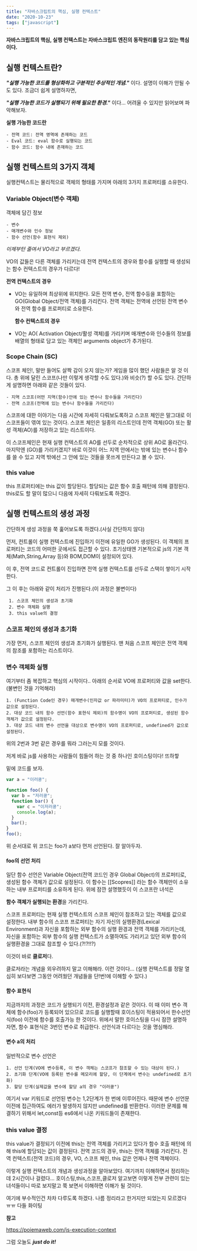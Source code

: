 ```yaml
---
title: "자바스크립트의 핵심, 실행 컨텍스트"
date: "2020-10-23"
tags: ["javascript"]
---
```


**자바스크립트의 핵심, 실행 컨텍스트는 자바스크립트 엔진의 동작원리를 담고 있는 핵심이다.**

## 실행 컨텍스트란?

**_"실행 가능한 코드를 형상화하고 구분적인 추상적인 개념."_** 이다. 설명이 이해가 안될 수도 있다. 조금더 쉽게 설명하자면,

**_"실행 가능한 코드가 실행되기 위해 필요한 환경."_** 이다... 어려울 수 있지만 읽어보며 파악해보자.

**실행 가능한 코드란**

    - 전역 코드: 전역 영역에 존재하는 코드
    - Eval 코드: eval 함수로 실행되는 코드
    - 함수 코드: 함수 내에 존재하는 코드

## 실행 컨텍스트의 3가지 객체

실행컨텍스트는 물리적으로 객체의 형태를 가지며 아래의 3가지 프로퍼티를 소유한다.

### Variable Object(변수 객체)

객체에 담긴 정보

    - 변수
    - 매개변수와 인수 정보
    - 함수 선언(함수 표현식 제외)

_이제부턴 줄여서 VO라고 부르겠다._

VO의 값들은 다른 객체를 가리키는데 전역 컨텍스트의 경우와 함수를 실행할 때 생성되는 함수 컨텍스트의 경우가 다르다!

**전역 컨텍스트의 경우**

- VO는 유일하며 최상위에 위치한다. 모든 전역 변수, 전역 함수등을 포함하는 GO(Global Object/전역 객체)를 가리킨다. 전역 객체는 전역에 선언된 전역 변수와 전역 함수를 프로퍼티로 소유한다.

  **함수 컨텍스트의 경우**

- VO는 AO( Activation Object/활성 객체)를 가리키며 매개변수와 인수들의 정보를 배열의 형태로 담고 있는 객체인 arguments object가 추가된다.

### Scope Chain (SC)

스코프 체인!, 말만 들어도 살짝 감이 오지 않는가? 게임을 많이 했던 사람들은 알 것 이다. 총 위에 달린 스코프(나만 이렇게 생각할 수도 있다.)와 비슷(?) 할 수도 있다. 간단하게 설명하면 아래와 같은 것들이 있다.

    - 지역 스코프(어떤 지역(함수)안에 있는 변수나 함수들을 가리킨다)
    - 전역 스코프(전역에 있는 변수나 함수들을 가리킨다)

스코프에 대한 이야기는 다음 시간에 자세히 다뤄보도록하고 스코프 체인은 말그대로 이 스코프들이 엮여 있는 것이다. 스코프 체인은 일종의 리스트인데 전역 객체(GO) 또는 활성 객체(AO)를 저장하고 있는 리스트이다.

이 스코프체인은 현재 실행 컨텍스트의 AO를 선두로 순차적으로 상위 AO로 올라간다. 마지막엔 (GO)를 가리키겠지? 바로 이것이 어느 지역 안에서는 밖에 있는 변수나 함수를 쓸 수 있고 지역 밖에선 그 안에 있는 것들을 못쓰게 만든다고 볼 수 있다.

### this value

this 프로퍼티에는 this 값이 할당된다. 할당되는 값은 함수 호출 패턴에 의해 결정된다. this로도 할 말이 많으니 다음에 자세히 다뤄보도록 하겠다.

## 실행 컨텍스트의 생성 과정

간단하게 생성 과정을 쭉 훑어보도록 하겠다.(사실 간단하지 않다)

먼저, 컨트롤이 실행 컨텍스트에 진입하기 이전에 유일한 GO가 생성된다. 이 객체의 프로퍼티는 코드의 어떠한 곳에서도 접근할 수 있다. 초기상태엔 기본적으로 js의 기본 객체(Math,String,Array 등)와 BOM,DOM이 설정되어 있다.

이 후, 전역 코드로 컨트롤이 진입하면 전역 실행 컨텍스트를 선두로 스택이 쌓이기 시작한다.

그 이 후는 아래와 같이 처리가 진행된다.(이 과정은 불변이다)

     1. 스코프 체인의 생성과 초기화
     2. 변수 객체화 실행
     3. this value의 결정

### 스코프 체인의 생성과 초기화

가장 먼저, 스코프 체인의 생성과 초기화가 실행된다. 맨 처음 스코프 체인은 전역 객체의 참조를 포함하는 리스트이다.

### 변수 객체화 실행

여기부터 좀 복잡하고 핵심의 시작이다.. 아래의 순서로 VO에 프로퍼티와 값을 set한다. (불변인 것을 기억해라)

    1. (Function Code인 경우) 매개변수(인자값 or 파라미터)가 VO의 프로퍼티로, 인수가 값으로 설정된다.
    2. 대상 코드 내의 함수 선언(함수 표현식 제외)의 함수명이 VO의 프로퍼티로, 생성된 함수 객체가 값으로 설정된다.
    3. 대상 코드 내의 변수 선언을 대상으로 변수명이 VO의 프로퍼티로, undefined가 값으로 설정된다.

위의 2번과 3번 같은 경우를 뭐라 그러는지 모를 것이다.

저게 바로 js를 사용하는 사람들이 힘들어 하는 것 중 하나인 호이스팅이다! 뜨하핳

밑에 코드를 보자.

```javascript
var a = "이러쿵";

function foo() {
  var b = "저러쿵";
  function bar() {
    var c = "이저러쿵";
    console.log(a);
  }
  bar();
}
foo();
```

위 순서대로 위 코드는 foo가 a보다 먼저 선언된다. 잘 알아두자.

#### foo의 선언 처리

일단 함수 선언은 Variable Object(전역 코드인 경우 Global Object)의 프로퍼티로, 생성된 함수 객체가 값으로 설정된다. 이 함수는 [[Scopres]] 라는 함수 객체만이 소유하는 내부 프로퍼티를 소유하게 된다. 위에 잠깐 설명했듯이 이 스코프란 녀석은

**함수 객체가 실행되는 환경**을 가리킨다.

스코프 프로퍼티는 현재 실행 컨텍스트의 스코프 체인이 참조하고 있는 객체를 값으로 설정한다. 내부 함수의 스코프 프로퍼티는 자기 자신의 실행환경(Lexical Environment)과 자신을 포함하는 외부 함수의 실행 환경과 전역 객체를 가리키는데, 자신을 포함하는 외부 함수의 실행 컨텍스트가 소멸하여도 가리키고 있던 외부 함수의 실행환경을 그대로 참조할 수 있다.(?!?!!?)

이것이 바로 **클로저**다.

클로저라는 개념을 외우려하지 말고 이해해라. 이런 것이다... (실행 컨텍스트를 정말 열심히 보다보면 그동안 어려웠던 개념들을 단!번!에 이해할 수 있다.)

#### 함수 표현식

지금까지의 과정은 코드가 실행되기 이전, 환경설정과 같은 것이다. 이 때 이미 변수 객체에 함수(foo)가 등록되어 있으므로 코드를 실행할때 호이스팅이 적용되어서 한수선언식(foo) 이전에 함수를 호출가능 한 것이다. 위에서 말한 호이스팅을 다시 잠깐 설명하자면, 함수 표현식은 3번인 변수로 취급한다. 선언식과 다르다는 것을 명심해라.

#### 변수 a의 처리

일반적으로 변수 선언은

    1. 선언 단계(VO에 변수등록, 이 변수 객체는 스코프가 참조할 수 있는 대상이 된다.)
    2. 초기화 단계(VO에 등록된 변수를 메모리에 할당, 이 단계에서 변수는 undefined로 초기화)
    3. 할당 단계(실제값을 변수에 할당 a의 경우 "이러쿵")

여기서 var 키워드로 선언된 변수는 1,2단계가 한 번에 이루어진다. 때문에 변수 선언문 이전에 접근하여도 에러가 발생하지 않지만 undefined를 반환한다. 이러한 문제를 해결하기 위해서 let,const등 es6에서 나온 키워드들이 존재한다.

### this value 결정

this value가 결정되기 이전에 this는 전역 객체를 가리키고 있다가 함수 호출 패턴에 의해 this에 할당되는 값이 결정된다. 전역 코드의 경우, this는 전역 객체를 가리킨다. 전역 컨텍스트(전역 코드)의 경우, VO, 스코프 체인, this 값은 언제나 전역 객체이다.

이렇게 실행 컨텍스트의 개념과 생성과정을 알아보았다. 여기까지 이해하면서 정리하는데 2시간이나 걸렸다... 호이스팅,this,스코프,클로저 알고보면 이렇게 전부 관련이 있는 녀석들이니 따로 보지말고 쭉 보면서 이해하면 이해가 될 것이다.

여기에 부수적인건 차차 다루도록 하겠다. 나름 정리라고 한거지만 되었는지 모르겠다 ㅠㅠ 다들 화이팅

**참고**

https://poiemaweb.com/js-execution-context

그럼 오늘도
**_just do it!_**
